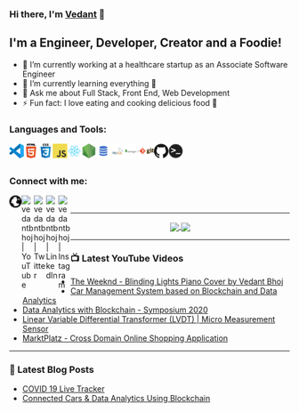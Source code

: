### Hi there, I'm [Vedant][website] 👋

## I'm a Engineer, Developer, Creator and a Foodie!
- 🔭 I’m currently working at a healthcare startup as an Associate Software Engineer
- 🌱 I’m currently learning everything 🤣
- 💬 Ask me about Full Stack, Front End, Web Development
- ⚡ Fun fact: I love eating and cooking delicious food 🍜

### Languages and Tools:

<img align="left" alt="Visual Studio Code" width="26px" src="https://raw.githubusercontent.com/github/explore/80688e429a7d4ef2fca1e82350fe8e3517d3494d/topics/visual-studio-code/visual-studio-code.png" />
<img align="left" alt="HTML5" width="26px" src="https://raw.githubusercontent.com/github/explore/80688e429a7d4ef2fca1e82350fe8e3517d3494d/topics/html/html.png" />
<img align="left" alt="CSS3" width="26px" src="https://raw.githubusercontent.com/github/explore/80688e429a7d4ef2fca1e82350fe8e3517d3494d/topics/css/css.png" />
<img align="left" alt="JavaScript" width="26px" src="https://raw.githubusercontent.com/github/explore/80688e429a7d4ef2fca1e82350fe8e3517d3494d/topics/javascript/javascript.png" />
<img align="left" alt="React" width="26px" src="https://raw.githubusercontent.com/github/explore/80688e429a7d4ef2fca1e82350fe8e3517d3494d/topics/react/react.png" />
<img align="left" alt="Node.js" width="26px" src="https://raw.githubusercontent.com/github/explore/80688e429a7d4ef2fca1e82350fe8e3517d3494d/topics/nodejs/nodejs.png" />
<img align="left" alt="SQL" width="26px" src="https://raw.githubusercontent.com/github/explore/80688e429a7d4ef2fca1e82350fe8e3517d3494d/topics/sql/sql.png" />
<img align="left" alt="MySQL" width="26px" src="https://raw.githubusercontent.com/github/explore/80688e429a7d4ef2fca1e82350fe8e3517d3494d/topics/mysql/mysql.png" />
<img align="left" alt="MongoDB" width="26px" src="https://raw.githubusercontent.com/github/explore/80688e429a7d4ef2fca1e82350fe8e3517d3494d/topics/mongodb/mongodb.png" />
<img align="left" alt="Git" width="26px" src="https://raw.githubusercontent.com/github/explore/80688e429a7d4ef2fca1e82350fe8e3517d3494d/topics/git/git.png" />
<img align="left" alt="GitHub" width="26px" src="https://raw.githubusercontent.com/github/explore/78df643247d429f6cc873026c0622819ad797942/topics/github/github.png" />
<img align="left" alt="HTML5" width="26px" src="https://raw.githubusercontent.com/github/explore/80688e429a7d4ef2fca1e82350fe8e3517d3494d/topics/terminal/terminal.png" />

<br />
<br />

### Connect with me:

[<img align="left" alt="vedantbhoj.com" width="22px" src="https://raw.githubusercontent.com/iconic/open-iconic/master/svg/globe.svg" />][website]
[<img align="left" alt="vedantbhoj | YouTube" width="22px" src="https://cdn.jsdelivr.net/npm/simple-icons@v3/icons/youtube.svg" />][youtube]
[<img align="left" alt="vedantbhoj | Twitter" width="22px" src="https://cdn.jsdelivr.net/npm/simple-icons@v3/icons/twitter.svg" />][twitter]
[<img align="left" alt="vedantbhoj | LinkedIn" width="22px" src="https://cdn.jsdelivr.net/npm/simple-icons@v3/icons/linkedin.svg" />][linkedin]
[<img align="left" alt="vedantbhoj | Instagram" width="22px" src="https://cdn.jsdelivr.net/npm/simple-icons@v3/icons/instagram.svg" />][instagram]

<br/>

---

<p align="center">
  <a href="https://github.com/vedantbhoj">
    <img
      align="center"
      src="https://github-readme-stats.vercel.app/api/top-langs/?username=vedantbhoj&layout=compact&hide=php"
    />
  </a>
  <a href="https://github.com/vedantbhoj">
    <img
      align="center"
      height="165"
      src="https://github-readme-stats.vercel.app/api?username=vedantbhoj&count_private=true&show_icons=true&custom_title=Github%20Status&hide=issues"
    />
  </a>
</p>

---

### 📺 Latest YouTube Videos
<!-- YOUTUBE:START -->
- [The Weeknd - Blinding Lights Piano Cover by Vedant Bhoj](https://www.youtube.com/watch?v=pfXheSB9mUI)
- [Car Management System based on Blockchain and Data Analytics](https://www.youtube.com/watch?v=EmloBPuF9ss)
- [Data Analytics with Blockchain - Symposium 2020](https://www.youtube.com/watch?v=3nUQAXBvwOE)
- [Linear Variable Differential Transformer &lpar;LVDT&rpar; | Micro Measurement Sensor](https://www.youtube.com/watch?v=okFGslv-gCQ)
- [MarktPlatz - Cross Domain Online Shopping Application](https://www.youtube.com/watch?v=dT2U4Y_pgFk)
<!-- YOUTUBE:END -->

---

### 📕 Latest Blog Posts
<!-- BLOG-POST-LIST:START -->
- [COVID 19 Live Tracker](https://vedantbhoj.com/blogs/2020/05/04/covid-19-live-tracker/)
- [Connected Cars & Data Analytics Using Blockchain](https://vedantbhoj.com/blogs/2019/08/28/connected-cars-data-analytics-using-blockchain/)
<!-- BLOG-POST-LIST:END -->


[website]: https://vedantbhoj.com
[twitter]: https://twitter.com/28_vedant
[youtube]: https://www.youtube.com/channel/UCcHcNTnEa-y-IeXqT5q8JrA
[instagram]: https://www.instagram.com/vedant.bhoj
[linkedin]: https://www.linkedin.com/in/vedantbhoj/
[linktree]: https://linktr.ee/vedant_bhoj

